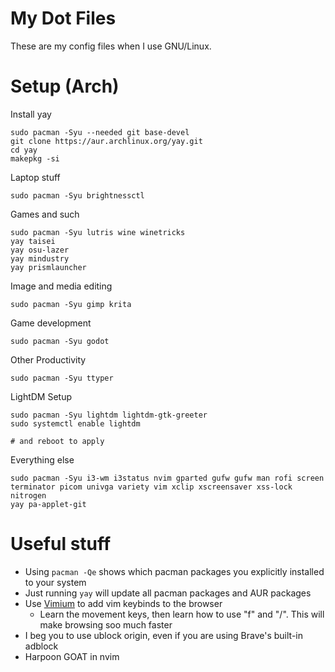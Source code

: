 # My Dot Files

These are my config files when I use GNU/Linux.

# Setup (Arch)

Install yay
```
sudo pacman -Syu --needed git base-devel
git clone https://aur.archlinux.org/yay.git
cd yay
makepkg -si
```

Laptop stuff
```
sudo pacman -Syu brightnessctl
```

Games and such
```
sudo pacman -Syu lutris wine winetricks
yay taisei
yay osu-lazer
yay mindustry
yay prismlauncher
```

Image and media editing
```
sudo pacman -Syu gimp krita
```

Game development
```
sudo pacman -Syu godot
```

Other Productivity
```
sudo pacman -Syu ttyper
```

LightDM Setup
```
sudo pacman -Syu lightdm lightdm-gtk-greeter
sudo systemctl enable lightdm

# and reboot to apply
```

Everything else
```
sudo pacman -Syu i3-wm i3status nvim gparted gufw gufw man rofi screen terminator picom univga variety vim xclip xscreensaver xss-lock nitrogen
yay pa-applet-git
```

# Useful stuff

- Using `pacman -Qe` shows which pacman packages you explicitly installed to your system
- Just running `yay` will update all pacman packages and AUR packages
- Use [Vimium](https://vimium.github.io/) to add vim keybinds to the browser
    - Learn the movement keys, then learn how to use "f" and "/". This will make browsing soo much faster
- I beg you to use ublock origin, even if you are using Brave's built-in adblock
- Harpoon GOAT in nvim
